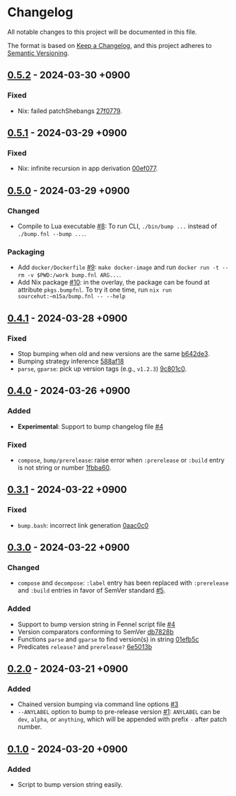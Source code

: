 # Changelog

All notable changes to this project will be documented in this file.

The format is based on [Keep a Changelog][1],
and this project adheres to [Semantic Versioning][2].

[1]: https://keepachangelog.com/en/1.1.0/
[2]: https://semver.org/spec/v2.0.0.html

## [0.5.2] - 2024-03-30 +0900

### Fixed

- Nix: failed patchShebangs [27f0779].

[27f0779]: https://git.sr.ht/~m15a/bump.fnl/commit/27f0779

## [0.5.1] - 2024-03-29 +0900

### Fixed

- Nix: infinite recursion in app derivation [00ef077].

[00ef077]: https://git.sr.ht/~m15a/bump.fnl/commit/00ef077

## [0.5.0] - 2024-03-29 +0900

### Changed

- Compile to Lua executable [#8]:
  To run CLI, `./bin/bump ...` instead of `./bump.fnl --bump ...`.

### Packaging

- Add `docker/Dockerfile` [#9]: `make docker-image` and run
  `docker run -t --rm -v $PWD:/work bump.fnl ARG...`.
- Add Nix package [#10]: in the overlay, the package can be found at
  attribute `pkgs.bumpfnl`. To try it one time, run
  `nix run sourcehut:~m15a/bump.fnl -- --help`

[#8]: https://todo.sr.ht/~m15a/bump.fnl/8
[#9]: https://todo.sr.ht/~m15a/bump.fnl/9
[#10]: https://todo.sr.ht/~m15a/bump.fnl/10

## [0.4.1] - 2024-03-28 +0900

### Fixed

- Stop bumping when old and new versions are the same [b642de3].
- Bumping strategy inference [588af18]
- `parse`, `gparse`: pick up version tags (e.g., `v1.2.3`) [9c801c0].

[b642de3]: https://git.sr.ht/~m15a/bump.fnl/commit/b642de3
[588af18]: https://git.sr.ht/~m15a/bump.fnl/commit/588af18
[9c801c0]: https://git.sr.ht/~m15a/bump.fnl/commit/9c801c0

## [0.4.0] - 2024-03-26 +0900

### Added

- **Experimental**: Support to bump changelog file [#4]

### Fixed

- `compose`, `bump/prerelease`: raise error when `:prerelease` or
  `:build` entry is not string or number [1fbba60].

[1fbba60]: https://git.sr.ht/~m15a/bump.fnl/commit/1fbba60

## [0.3.1] - 2024-03-22 +0900

### Fixed

- `bump.bash`: incorrect link generation [0aac0c0]

[0aac0c0]: https://git.sr.ht/~m15a/bump.fnl/commit/0aac0c0

## [0.3.0] - 2024-03-22 +0900

### Changed

- `compose` and `decompose`: `:label` entry has been replaced with
  `:prerelease` and `:build` entries in favor of SemVer standard [#5].

[#5]: https://todo.sr.ht/~m15a/bump.fnl/5

### Added

- Support to bump version string in Fennel script file [#4]
- Version comparators conforming to SemVer [db7828b]
- Functions `parse` and `gparse` to find version(s) in string [01efb5c]
- Predicates `release?` and `prerelease?` [6e5013b]

[#4]: https://todo.sr.ht/~m15a/bump.fnl/4
[db7828b]: https://git.sr.ht/~m15a/bump.fnl/commit/db7828b
[01efb5c]: https://git.sr.ht/~m15a/bump.fnl/commit/01efb5c
[6e5013b]: https://git.sr.ht/~m15a/bump.fnl/commit/6e5013b

## [0.2.0] - 2024-03-21 +0900

### Added

- Chained version bumping via command line options [#3]
- `--ANYLABEL` option to bump to pre-release version [#1]:
  `ANYLABEL` can be `dev`, `alpha`, or `anything`, which will be
  appended with prefix `-` after patch number.

[#3]: https://todo.sr.ht/~m15a/bump.fnl/3
[#1]: https://todo.sr.ht/~m15a/bump.fnl/1

## [0.1.0] - 2024-03-20 +0900

### Added

- Script to bump version string easily.

[0.5.2]: https://git.sr.ht/~m15a/bump.fnl/refs/v0.5.2
[0.5.1]: https://git.sr.ht/~m15a/bump.fnl/refs/v0.5.1
[0.5.0]: https://git.sr.ht/~m15a/bump.fnl/refs/v0.5.0
[0.4.1]: https://git.sr.ht/~m15a/bump.fnl/refs/v0.4.1
[0.4.0]: https://git.sr.ht/~m15a/bump.fnl/refs/v0.4.0
[0.3.1]: https://git.sr.ht/~m15a/bump.fnl/refs/v0.3.1
[0.3.0]: https://git.sr.ht/~m15a/bump.fnl/refs/v0.3.0
[0.2.0]: https://git.sr.ht/~m15a/bump.fnl/refs/v0.2.0
[0.1.0]: https://git.sr.ht/~m15a/bump.fnl/refs/v0.1.0

<!-- vim: set tw=72 spell: -->
